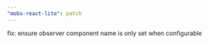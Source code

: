 ```yaml
---
"mobx-react-lite": patch
---
```


fix: ensure observer component name is only set when configurable
